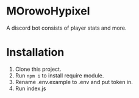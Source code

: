 # MOrowoHypixel
A discord bot consists of player stats and more.

# Installation
1. Clone this project.
2. Run `npm i` to install require module.
3. Rename .env.example to .env and put token in. 
4. Run index.js
